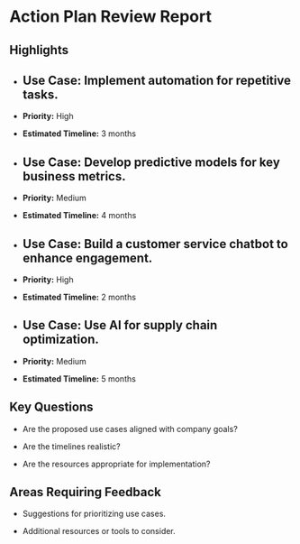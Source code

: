 # Action Plan Review Report

## Highlights

- ## Use Case: Implement automation for repetitive tasks.

- **Priority:** High

- **Estimated Timeline:** 3 months

- ## Use Case: Develop predictive models for key business metrics.

- **Priority:** Medium

- **Estimated Timeline:** 4 months

- ## Use Case: Build a customer service chatbot to enhance engagement.

- **Priority:** High

- **Estimated Timeline:** 2 months

- ## Use Case: Use AI for supply chain optimization.

- **Priority:** Medium

- **Estimated Timeline:** 5 months


## Key Questions

- Are the proposed use cases aligned with company goals?

- Are the timelines realistic?

- Are the resources appropriate for implementation?


## Areas Requiring Feedback

- Suggestions for prioritizing use cases.

- Additional resources or tools to consider.
